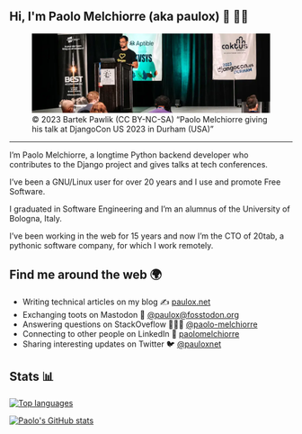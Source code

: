 ## Hi, I'm Paolo Melchiorre (aka paulox) 👋 👨‍💻

<figure>
<a href="https://www.paulox.net" rel="me nofollow">
  <img src="https://raw.githubusercontent.com/pauloxnet/pauloxnet/master/paulox-djangocon-us-2023.webp" alt="© 2023 Bartek Pawlik (CC BY-NC-SA) “Paolo Melchiorre giving his talk at DjangoCon US 2023 in Durham (USA)”" style="max-width: 100%;">
</a>
<figcaption>© 2023 Bartek Pawlik (CC BY-NC-SA) “Paolo Melchiorre giving his talk at DjangoCon US 2023 in Durham (USA)”</figcaption>
</figure>
<hr/>
I’m Paolo Melchiorre, a longtime Python backend developer who contributes to the Django project and gives talks at tech conferences.

I’ve been a GNU/Linux user for over 20 years and I use and promote Free Software.

I graduated in Software Engineering and I’m an alumnus of the University of Bologna, Italy.

I’ve been working in the web for 15 years and now I’m the CTO of 20tab, a pythonic software company, for which I work remotely.

## Find me around the web 🌍️

- Writing technical articles on my blog ✍️ [paulox.net](https://www.paulox.net)
- Exchanging toots on Mastodon 🦣 <a rel="me" href="https://fosstodon.org/@paulox">@paulox@fosstodon.org</a>
- Answering questions on StackOveflow 🙋🏻‍♂️️ [@paolo-melchiorre](https://stackoverflow.com/users/755343/paolo-melchiorre)
- Connecting to other people on LinkedIn 💼️ [paolomelchiorre](https://www.linkedin.com/in/paolomelchiorre/)
- Sharing interesting updates on Twitter 🐦 [@pauloxnet](https://twitter.com/pauloxnet)

## Stats 📊

[![Top languages](https://github-readme-stats.vercel.app/api/top-langs/?username=pauloxnet&hide=php&layout=compact)](https://github.com/anuraghazra/github-readme-stats)

[![Paolo's GitHub stats](https://github-readme-stats.vercel.app/api?username=pauloxnet&show_icons=true)](https://github.com/anuraghazra/github-readme-stats)

